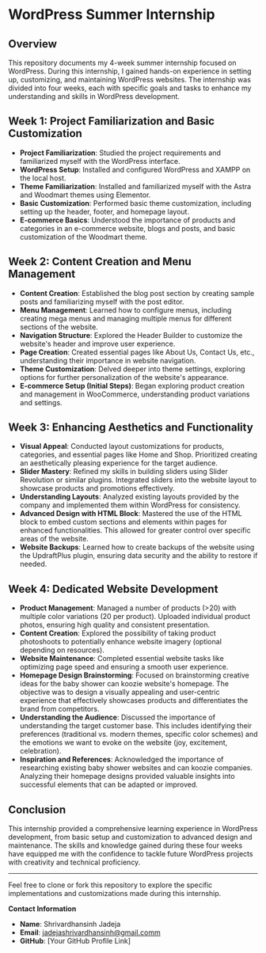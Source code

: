 # WordPress Summer Internship

## Overview
This repository documents my 4-week summer internship focused on WordPress. During this internship, I gained hands-on experience in setting up, customizing, and maintaining WordPress websites. The internship was divided into four weeks, each with specific goals and tasks to enhance my understanding and skills in WordPress development.

## Week 1: Project Familiarization and Basic Customization
- **Project Familiarization**: Studied the project requirements and familiarized myself with the WordPress interface.
- **WordPress Setup**: Installed and configured WordPress and XAMPP on the local host.
- **Theme Familiarization**: Installed and familiarized myself with the Astra and Woodmart themes using Elementor.
- **Basic Customization**: Performed basic theme customization, including setting up the header, footer, and homepage layout.
- **E-commerce Basics**: Understood the importance of products and categories in an e-commerce website, blogs and posts, and basic customization of the Woodmart theme.

## Week 2: Content Creation and Menu Management
- **Content Creation**: Established the blog post section by creating sample posts and familiarizing myself with the post editor.
- **Menu Management**: Learned how to configure menus, including creating mega menus and managing multiple menus for different sections of the website.
- **Navigation Structure**: Explored the Header Builder to customize the website's header and improve user experience.
- **Page Creation**: Created essential pages like About Us, Contact Us, etc., understanding their importance in website navigation.
- **Theme Customization**: Delved deeper into theme settings, exploring options for further personalization of the website's appearance.
- **E-commerce Setup (Initial Steps)**: Began exploring product creation and management in WooCommerce, understanding product variations and settings.

## Week 3: Enhancing Aesthetics and Functionality
- **Visual Appeal**: Conducted layout customizations for products, categories, and essential pages like Home and Shop. Prioritized creating an aesthetically pleasing experience for the target audience.
- **Slider Mastery**: Refined my skills in building sliders using Slider Revolution or similar plugins. Integrated sliders into the website layout to showcase products and promotions effectively.
- **Understanding Layouts**: Analyzed existing layouts provided by the company and implemented them within WordPress for consistency.
- **Advanced Design with HTML Block**: Mastered the use of the HTML block to embed custom sections and elements within pages for enhanced functionalities. This allowed for greater control over specific areas of the website.
- **Website Backups**: Learned how to create backups of the website using the UpdraftPlus plugin, ensuring data security and the ability to restore if needed.

## Week 4: Dedicated Website Development
- **Product Management**: Managed a number of products (>20) with multiple color variations (20 per product). Uploaded individual product photos, ensuring high quality and consistent presentation.
- **Content Creation**: Explored the possibility of taking product photoshoots to potentially enhance website imagery (optional depending on resources).
- **Website Maintenance**: Completed essential website tasks like optimizing page speed and ensuring a smooth user experience.
- **Homepage Design Brainstorming**: Focused on brainstorming creative ideas for the baby shower can koozie website's homepage. The objective was to design a visually appealing and user-centric experience that effectively showcases products and differentiates the brand from competitors.
- **Understanding the Audience**: Discussed the importance of understanding the target customer base. This includes identifying their preferences (traditional vs. modern themes, specific color schemes) and the emotions we want to evoke on the website (joy, excitement, celebration).
- **Inspiration and References**: Acknowledged the importance of researching existing baby shower websites and can koozie companies. Analyzing their homepage designs provided valuable insights into successful elements that can be adapted or improved.

## Conclusion
This internship provided a comprehensive learning experience in WordPress development, from basic setup and customization to advanced design and maintenance. The skills and knowledge gained during these four weeks have equipped me with the confidence to tackle future WordPress projects with creativity and technical proficiency.

---

Feel free to clone or fork this repository to explore the specific implementations and customizations made during this internship.

**Contact Information**
- **Name**: Shrivardhansinh Jadeja
- **Email**: jadejashrivardhansinh@gmail.comm
- **GitHub**: [Your GitHub Profile Link]
